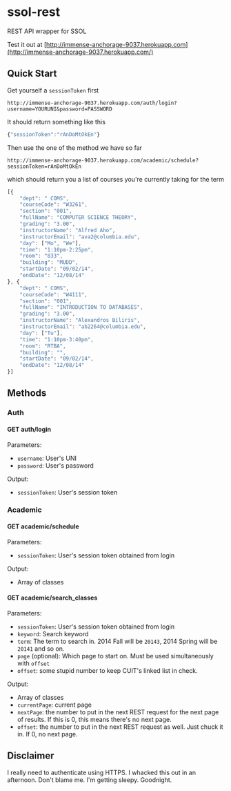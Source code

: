 ssol-rest
=========

REST API wrapper for SSOL

Test it out at [http://immense-anchorage-9037.herokuapp.com](http://immense-anchorage-9037.herokuapp.com/)

## Quick Start

Get yourself a `sessionToken` first

```shell
http://immense-anchorage-9037.herokuapp.com/auth/login?username=YOURUNI&password=PASSWORD
```

It should return something like this

```js
{"sessionToken":"rAnDoMtOkEn"}
```

Then use the one of the method we have so far

```shell
http://immense-anchorage-9037.herokuapp.com/academic/schedule?sessionToken=rAnDoMtOkEn
```

which should return you a list of courses you're currently taking for the term

```js
[{
    "dept": " COMS",
    "courseCode": "W3261",
    "section": "001",
    "fullName": "COMPUTER SCIENCE THEORY",
    "grading": "3.00",
    "instructorName": "Alfred Aho",
    "instructorEmail": "ava2@columbia.edu",
    "day": ["Mo", "We"],
    "time": "1:10pm-2:25pm",
    "room": "833",
    "building": "MUDD",
    "startDate": "09/02/14",
    "endDate": "12/08/14"
}, {
    "dept": " COMS",
    "courseCode": "W4111",
    "section": "001",
    "fullName": "INTRODUCTION TO DATABASES",
    "grading": "3.00",
    "instructorName": "Alexandros Biliris",
    "instructorEmail": "ab2264@columbia.edu",
    "day": ["Tu"],
    "time": "1:10pm-3:40pm",
    "room": "RTBA",
    "building": "",
    "startDate": "09/02/14",
    "endDate": "12/08/14"
}]
```

## Methods

### Auth

#### GET auth/login

Parameters:

- `username`: User's UNI
- `password`: User's password

Output:

- `sessionToken`: User's session token

### Academic

#### GET academic/schedule

Parameters:

- `sessionToken`: User's session token obtained from login

Output:

- Array of classes

#### GET academic/search_classes

Parameters:

- `sessionToken`: User's session token obtained from login
- `keyword`: Search keyword
- `term`: The term to search in. 2014 Fall will be `20143`, 2014 Spring will be `20141` and so on.
- `page` (optional): Which page to start on. Must be used simultaneously with `offset`
- `offset`: some stupid number to keep CUIT's linked list in check.

Output:

- Array of classes
- `currentPage`: current page
- `nextPage`: the number to put in the next REST request for the next page of results. If this is 0, this means there's no next page.
- `offset`: the number to put in the next REST request as well. Just chuck it in. If 0, no next page.

## Disclaimer

I really need to authenticate using HTTPS. I whacked this out in an afternoon. Don't blame me. I'm getting sleepy. Goodnight.
